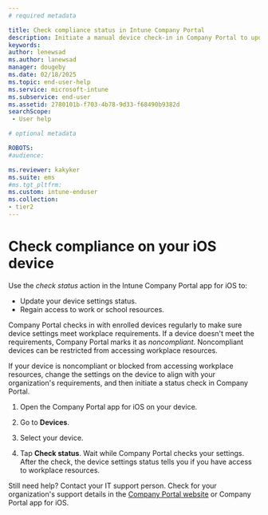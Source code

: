 ```yaml
---
# required metadata

title: Check compliance status in Intune Company Portal
description: Initiate a manual device check-in in Company Portal to update your device settings status and regain access to your work or school resources.  
keywords:
author: lenewsad
ms.author: lanewsad
manager: dougeby
ms.date: 02/18/2025
ms.topic: end-user-help
ms.service: microsoft-intune
ms.subservice: end-user
ms.assetid: 2780101b-f703-4b78-9d33-f68490b9382d
searchScope:
 - User help

# optional metadata

ROBOTS:  
#audience:

ms.reviewer: kakyker
ms.suite: ems
#ms.tgt_pltfrm:
ms.custom: intune-enduser
ms.collection:
- tier2
---
```



# Check compliance on your iOS device  
Use the *check status* action in the Intune Company Portal app for iOS to:  

* Update your device settings status.   
* Regain access to work or school resources.   

Company Portal checks in with enrolled devices regularly to make sure device settings meet workplace requirements. If a device doesn't meet the requirements, Company Portal marks it as *noncompliant*. Noncompliant devices can be restricted from accessing workplace resources. 

If your device is noncompliant or blocked from accessing workplace resources, change the settings on the device to align with your organization's requirements, and then initiate a status check in Company Portal.   

1. Open the Company Portal app for iOS on your device.   

2. Go to **Devices**.  
   
3. Select your device.  
   
4. Tap **Check status**. Wait while Company Portal checks your settings. After the check, the device settings status tells you if you have access to workplace resources.  

Still need help? Contact your IT support person. Check for your organization's support details in the [Company Portal website](https://go.microsoft.com/fwlink/?linkid=2010980) or Company Portal app for iOS.  




